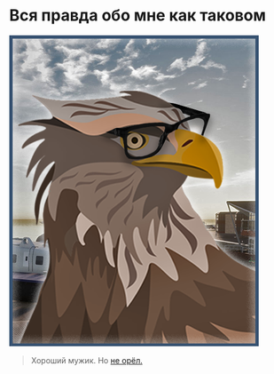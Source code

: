 # Вся правда обо мне как таковом

![Не орёл](notaneagle.png)

> Хороший мужик. Но [не орёл.](https://ru.wikipedia.org/wiki/%D0%9E%D1%80%D0%BB%D0%B0%D0%BD-%D0%B1%D0%B5%D0%BB%D0%BE%D1%85%D0%B2%D0%BE%D1%81%D1%82)